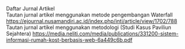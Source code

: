 Daftar Jurnal Artikel <br>
Tautan jurnal artikel menggunakan metode pengembangan Waterfall
https://ejournal.nusamandiri.ac.id/index.php/inti/article/view/1702/788
Tautan jurnal artikel menggunakan metodologi (Studi Kasus Paviliun Sejahtera) 
https://media.neliti.com/media/publications/331200-sistem-informasi-rumah-kost-berbasis-web-6a449c6b.pdf

